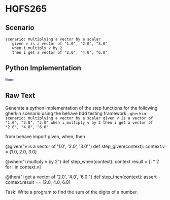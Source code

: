 # HQFS265
## Scenario
```gherkin
scenario: multiplying a vector by a scalar 
   given v is a vector of "1.0", "2.0", "3.0" 
   when i multiply v by 2 
   then i get a vector of "2.0", "4.0", "6.0"
```


## Python Implementation
```python
None
```


## Raw Text
Generate a python implementation of the step functions for the following gherkin scenario using the behave bdd testing framework : ```gherkin scenario: multiplying a vector by a scalar given v is a vector of "1.0", "2.0", "3.0" when i multiply v by 2 then i get a vector of "2.0", "4.0", "6.0" ```



from behave import given, when, then

@given("v is a vector of '1.0', '2.0', '3.0'")
def step_given(context):
    context.v = [1.0, 2.0, 3.0]

@when("i multiply v by 2")
def step_when(context):
    context.result = [i * 2 for i in context.v]

@then("i get a vector of '2.0', '4.0', '6.0'")
def step_then(context):
    assert context.result == [2.0, 4.0, 6.0]

Task: Write a program to find the sum of the digits of a number.
